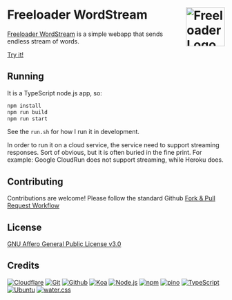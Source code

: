 # Freeloader WordStream [<img alt="Freeloader Logo" src="https://www.freeloader.wtf/favicon.svg" height="90" align="right" />](https://www.freeloader.wtf/)

[Freeloader WordStream](https://wordstream.freeloader.wtf/) is a simple webapp that sends endless stream of words.
 
[Try it!](https://wordstream.freeloader.wtf/words.txt)

## Running

It is a TypeScript node.js app, so:

```bash
npm install
npm run build
npm run start
```

See the `run.sh` for how I run it in development.

In order to run it on a cloud service, the service need to support streaming responses.  Sort of obvious, but it is often buried in the fine print.  For example: Google CloudRun does not support streaming, while Heroku does.

## Contributing

Contributions are welcome!  Please follow the standard Github [Fork & Pull Request Workflow](https://gist.github.com/Chaser324/ce0505fbed06b947d962)

## License

[GNU Affero General Public License v3.0](LICENSE.txt)

## Credits

[![Cloudflare](https://www.vectorlogo.zone/logos/cloudflare/cloudflare-ar21.svg)](https://www.cloudflare.com/ "CDN")
[![Git](https://www.vectorlogo.zone/logos/git-scm/git-scm-ar21.svg)](https://git-scm.com/ "Version control")
[![Github](https://www.vectorlogo.zone/logos/github/github-ar21.svg)](https://github.com/ "Code hosting")
[![Koa](https://www.vectorlogo.zone/logos/koajs/koajs-ar21.svg)](https://koajs.com/ "Web framework")
[![Node.js](https://www.vectorlogo.zone/logos/nodejs/nodejs-ar21.svg)](https://nodejs.org/ "Application Server")
[![npm](https://www.vectorlogo.zone/logos/npmjs/npmjs-ar21.svg)](https://www.npmjs.com/ "JS Package Management")
[![pino](https://www.vectorlogo.zone/logos/getpinoio/getpinoio-ar21.svg)](https://www.getpino.io/ "Logging")
[![TypeScript](https://www.vectorlogo.zone/logos/typescriptlang/typescriptlang-ar21.svg)](https://www.typescriptlang.org/ "Programming Language")
[![Ubuntu](https://www.vectorlogo.zone/logos/ubuntu/ubuntu-ar21.svg)](https://www.ubuntu.com/ "Word list")
[![water.css](https://www.vectorlogo.zone/logos/netlifyapp_watercss/netlifyapp_watercss-ar21.svg)](https://watercss.netlify.app/ "Classless CSS")

